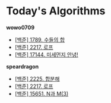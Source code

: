 # Today's Algorithms

**wowo0709**

* [[백준] 1789. 수들의 합](https://www.acmicpc.net/problem/1789)
* [[백준] 2217. 로프](https://www.acmicpc.net/problem/2217) 
* [[백준] 17144. 미세먼지 안녕!](https://www.acmicpc.net/problem/17144)

**speardragon**

* [[백준] 2225. 합분해](https://www.acmicpc.net/problem/2225)
* [[백준] 2217. 로프](https://www.acmicpc.net/problem/2217) 
* [[백준] 15651. N과 M(3)](https://www.acmicpc.net/problem/15651)